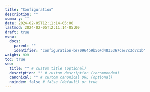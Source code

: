 ```yaml
---
title: "Configuration"
description: ""
summary: ""
date: 2024-02-05T12:11:14-05:00
lastmod: 2024-02-05T12:11:14-05:00
draft: true
menu:
  docs:
    parent: ""
    identifier: "configuration-be70964b9b567d4835367cec7c3d7c1b"
weight: 999
toc: true
seo:
  title: "" # custom title (optional)
  description: "" # custom description (recommended)
  canonical: "" # custom canonical URL (optional)
  noindex: false # false (default) or true
---
```

